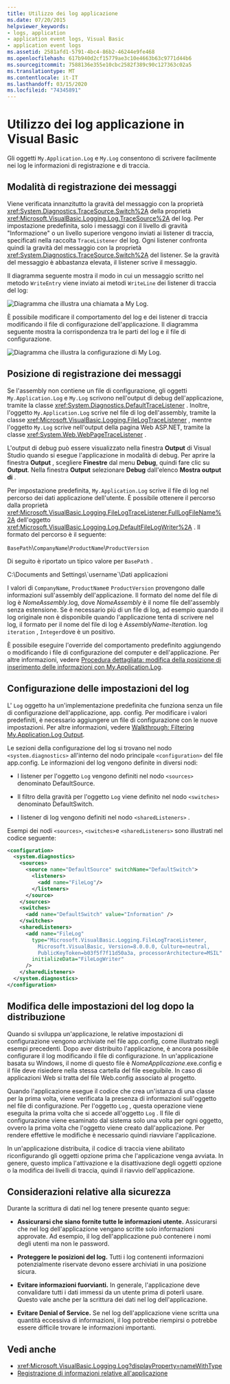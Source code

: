 ```yaml
---
title: Utilizzo dei log applicazione
ms.date: 07/20/2015
helpviewer_keywords:
- logs, application
- application event logs, Visual Basic
- application event logs
ms.assetid: 2581afd1-5791-4bc4-86b2-46244e9fe468
ms.openlocfilehash: 617b940d2cf15779ae3c10e4663b63c9771d44b6
ms.sourcegitcommit: 7588136e355e10cbc2582f389c90c127363c02a5
ms.translationtype: MT
ms.contentlocale: it-IT
ms.lasthandoff: 03/15/2020
ms.locfileid: "74345891"
---
```

# <a name="working-with-application-logs-in-visual-basic"></a>Utilizzo dei log applicazione in Visual Basic

Gli oggetti `My.Application.Log` e `My.Log` consentono di scrivere facilmente nei log le informazioni di registrazione e di traccia.

## <a name="how-messages-are-logged"></a>Modalità di registrazione dei messaggi

Viene verificata innanzitutto la gravità del messaggio con la proprietà <xref:System.Diagnostics.TraceSource.Switch%2A> della proprietà <xref:Microsoft.VisualBasic.Logging.Log.TraceSource%2A> del log. Per impostazione predefinita, solo i messaggi con il livello di gravità "Informazione" o un livello superiore vengono inviati ai listener di traccia, specificati nella raccolta `TraceListener` del log. Ogni listener confronta quindi la gravità del messaggio con la proprietà <xref:System.Diagnostics.TraceSource.Switch%2A> del listener. Se la gravità del messaggio è abbastanza elevata, il listener scrive il messaggio.

Il diagramma seguente mostra il modo in cui un messaggio scritto nel metodo `WriteEntry` viene inviato ai metodi `WriteLine` dei listener di traccia del log:

![Diagramma che illustra una chiamata a My Log.](./media/working-with-application-logs/my-log-call-messages.png)

È possibile modificare il comportamento del log e dei listener di traccia modificando il file di configurazione dell'applicazione. Il diagramma seguente mostra la corrispondenza tra le parti del log e il file di configurazione.

![Diagramma che illustra la configurazione di My Log.](./media/working-with-application-logs/my-log-configuration.png)

## <a name="where-messages-are-logged"></a>Posizione di registrazione dei messaggi

Se l'assembly non contiene un file di configurazione, gli oggetti `My.Application.Log` e `My.Log` scrivono nell'output di debug dell'applicazione, tramite la classe <xref:System.Diagnostics.DefaultTraceListener> . Inoltre, l'oggetto `My.Application.Log` scrive nel file di log dell'assembly, tramite la classe <xref:Microsoft.VisualBasic.Logging.FileLogTraceListener> , mentre l'oggetto `My.Log` scrive nell'output della pagina Web ASP.NET, tramite la classe <xref:System.Web.WebPageTraceListener> .

L'output di debug può essere visualizzato nella finestra **Output** di Visual Studio quando si esegue l'applicazione in modalità di debug. Per aprire la finestra **Output** , scegliere **Finestre** dal menu **Debug**, quindi fare clic su **Output**. Nella finestra **Output** selezionare **Debug** dall'elenco **Mostra output di** .

Per impostazione predefinita, `My.Application.Log` scrive il file di log nel percorso dei dati applicazione dell'utente. È possibile ottenere il percorso dalla proprietà <xref:Microsoft.VisualBasic.Logging.FileLogTraceListener.FullLogFileName%2A> dell'oggetto <xref:Microsoft.VisualBasic.Logging.Log.DefaultFileLogWriter%2A> . Il formato del percorso è il seguente:

`BasePath`\\`CompanyName`\\`ProductName`\\`ProductVersion`

Di seguito è riportato un tipico valore per `BasePath` .

C:\Documents and Settings\\\`username`\Dati applicazioni

I valori di `CompanyName`, `ProductName`e `ProductVersion` provengono dalle informazioni sull'assembly dell'applicazione. Il formato del nome del file di log è *NomeAssembly*.log, dove *NomeAssembly* è il nome file dell'assembly senza estensione. Se è necessario più di un file di log, ad esempio quando il log originale non è disponibile quando l'applicazione tenta di scrivere nel log, il formato per il nome del file di log è *AssemblyName*-*Iteration*. log `iteration` , `Integer`dove è un positivo.

È possibile eseguire l'override del comportamento predefinito aggiungendo o modificando i file di configurazione del computer e dell'applicazione. Per altre informazioni, vedere [Procedura dettagliata: modifica della posizione di inserimento delle informazioni con My.Application.Log](../../../../visual-basic/developing-apps/programming/log-info/walkthrough-changing-where-my-application-log-writes-information.md).

## <a name="configuring-log-settings"></a>Configurazione delle impostazioni del log

L' `Log` oggetto ha un'implementazione predefinita che funziona senza un file di configurazione dell'applicazione, app. config. Per modificare i valori predefiniti, è necessario aggiungere un file di configurazione con le nuove impostazioni. Per altre informazioni, vedere [Walkthrough: Filtering My.Application.Log Output](../../../../visual-basic/developing-apps/programming/log-info/walkthrough-filtering-my-application-log-output.md).

Le sezioni della configurazione del log si trovano nel nodo `<system.diagnostics>` all'interno del nodo principale `<configuration>` del file app.config. Le informazioni del log vengono definite in diversi nodi:

- I listener per l'oggetto `Log` vengono definiti nel nodo `<sources>` denominato DefaultSource.

- Il filtro della gravità per l'oggetto `Log` viene definito nel nodo `<switches>` denominato DefaultSwitch.

- I listener di log vengono definiti nel nodo `<sharedListeners>` .

 Esempi dei nodi `<sources>`, `<switches>`e `<sharedListeners>` sono illustrati nel codice seguente:

```xml
<configuration>
  <system.diagnostics>
    <sources>
      <source name="DefaultSource" switchName="DefaultSwitch">
        <listeners>
          <add name="FileLog"/>
        </listeners>
      </source>
    </sources>
    <switches>
      <add name="DefaultSwitch" value="Information" />
    </switches>
    <sharedListeners>
      <add name="FileLog"
        type="Microsoft.VisualBasic.Logging.FileLogTraceListener,
          Microsoft.VisualBasic, Version=8.0.0.0, Culture=neutral,
          PublicKeyToken=b03f5f7f11d50a3a, processorArchitecture=MSIL"
        initializeData="FileLogWriter"
      />
    </sharedListeners>
  </system.diagnostics>
</configuration>
```

## <a name="changing-log-settings-after-deployment"></a>Modifica delle impostazioni del log dopo la distribuzione

Quando si sviluppa un'applicazione, le relative impostazioni di configurazione vengono archiviate nel file app.config, come illustrato negli esempi precedenti. Dopo aver distribuito l'applicazione, è ancora possibile configurare il log modificando il file di configurazione. In un'applicazione basata su Windows, il nome di questo file è *NomeApplicazione*.exe.config e il file deve risiedere nella stessa cartella del file eseguibile. In caso di applicazioni Web si tratta del file Web.config associato al progetto.

Quando l'applicazione esegue il codice che crea un'istanza di una classe per la prima volta, viene verificata la presenza di informazioni sull'oggetto nel file di configurazione. Per l'oggetto `Log` , questa operazione viene eseguita la prima volta che si accede all'oggetto `Log` . Il file di configurazione viene esaminato dal sistema solo una volta per ogni oggetto, ovvero la prima volta che l'oggetto viene creato dall'applicazione. Per rendere effettive le modifiche è necessario quindi riavviare l'applicazione.

In un'applicazione distribuita, il codice di traccia viene abilitato riconfigurando gli oggetti opzione prima che l'applicazione venga avviata. In genere, questo implica l'attivazione e la disattivazione degli oggetti opzione o la modifica dei livelli di traccia, quindi il riavvio dell'applicazione.

## <a name="security-considerations"></a>Considerazioni relative alla sicurezza

Durante la scrittura di dati nel log tenere presente quanto segue:

- **Assicurarsi che siano fornite tutte le informazioni utente.** Assicurarsi che nel log dell'applicazione vengano scritte solo informazioni approvate. Ad esempio, il log dell'applicazione può contenere i nomi degli utenti ma non le password.

- **Proteggere le posizioni del log.** Tutti i log contenenti informazioni potenzialmente riservate devono essere archiviati in una posizione sicura.

- **Evitare informazioni fuorvianti.** In generale, l'applicazione deve convalidare tutti i dati immessi da un utente prima di poterli usare. Questo vale anche per la scrittura dei dati nel log dell'applicazione.

- **Evitare Denial of Service.** Se nel log dell'applicazione viene scritta una quantità eccessiva di informazioni, il log potrebbe riempirsi o potrebbe essere difficile trovare le informazioni importanti.

## <a name="see-also"></a>Vedi anche

- <xref:Microsoft.VisualBasic.Logging.Log?displayProperty=nameWithType>
- [Registrazione di informazioni relative all'applicazione](../../../../visual-basic/developing-apps/programming/log-info/index.md)
